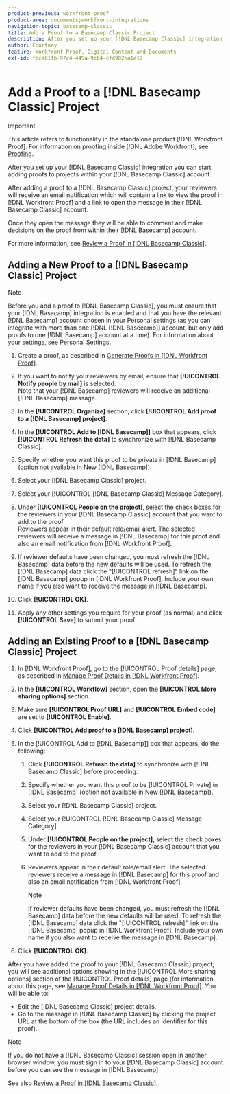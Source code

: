 ```yaml
---
product-previous: workfront-proof
product-area: documents;workfront-integrations
navigation-topic: basecamp-classic
title: Add a Proof to a Basecamp Classic Project
description: After you set up your [!DNL Basecamp Classic] integration you can start adding proofs to projects within your [!DNL Basecamp Classic] account.
author: Courtney
feature: Workfront Proof, Digital Content and Documents
exl-id: fbca81fb-97c4-449a-9c64-cfd902ea1e19
---
```

# Add a Proof to a [!DNL Basecamp Classic] Project

>[!IMPORTANT]
>
>This article refers to functionality in the standalone product [!DNL Workfront Proof]. For information on proofing inside [!DNL Adobe Workfront], see [Proofing](../../../review-and-approve-work/proofing/proofing.md).

After you set up your [!DNL Basecamp Classic] integration you can start adding proofs to projects within your [!DNL Basecamp Classic] account.

After adding a proof to a [!DNL Basecamp Classic] project, your reviewers will receive an email notification which will contain a link to view the proof in [!DNL Workfront Proof] and a link to open the message in their [!DNL Basecamp Classic] account.

Once they open the message they will be able to comment and make decisions on the proof from within their [!DNL Basecamp] account.

For more information, see [Review a Proof in [!DNL Basecamp Classic]](../../../workfront-proof/wp-integrations/basecamp-classic/review-proof-basecamp-classic.md).

## Adding a New Proof to a [!DNL Basecamp Classic] Project

>[!NOTE]
>
>Before you add a proof to [!DNL Basecamp Classic], you must ensure that your [!DNL Basecamp] integration is enabled and that you have the relevant [!DNL Basecamp] account chosen in your Personal settings (as you can integrate with more than one [!DNL [!DNL Basecamp]] account, but only add proofs to one [!DNL Basecamp] account at a time). For information about your settings, see [Personal Settings.](https://support.workfront.com/hc/en-us/sections/115000921168-Personal-settings)

1. Create a proof, as described in [Generate Proofs in [!DNL Workfront Proof]](../../../workfront-proof/wp-work-proofsfiles/create-proofs-and-files/generate-proofs.md). 
1. If you want to notify your reviewers by email, ensure that **[!UICONTROL Notify people by mail]** is selected.\
   Note that your [!DNL Basecamp] reviewers will receive an additional [!DNL Basecamp] message.

1. In the **[!UICONTROL Organize]** section, click **[!UICONTROL Add proof to a [!DNL Basecamp] project]**. 

1. In the **[!UICONTROL Add to [!DNL Basecamp]]** box that appears, click **[!UICONTROL Refresh the data]** to synchronize with [!DNL Basecamp Classic].

1. Specify whether you want this proof to be private in [!DNL Basecamp] (option not available in New [!DNL Basecamp]).
1. Select your [!DNL Basecamp Classic] project.
1. Select your [!UICONTROL [!DNL Basecamp Classic] Message Category].
1. Under **[!UICONTROL People on the project]**, select the check boxes for the reviewers in your [!DNL Basecamp Classic] account that you want to add to the proof.\
   Reviewers appear in their default role/email alert. The selected reviewers will receive a message in [!DNL Basecamp] for this proof and also an email notification from [!DNL Workfront Proof].

1. If reviewer defaults have been changed, you must refresh the [!DNL Basecamp] data before the new defaults will be used. To refresh the [!DNL Basecamp] data click the "[!UICONTROL refresh]" link on the [!DNL Basecamp] popup in [!DNL Workfront Proof]. Include your own name if you also want to receive the message in [!DNL Basecamp].
1. Click **[!UICONTROL OK]**.
1. Apply any other settings you require for your proof (as normal) and click **[!UICONTROL Save]** to submit your proof. 

## Adding an Existing Proof to a [!DNL Basecamp Classic] Project

1. In [!DNL Workfront Proof], go to the [!UICONTROL Proof details] page, as described in  [Manage Proof Details in [!DNL Workfront Proof]](../../../workfront-proof/wp-work-proofsfiles/manage-your-work/manage-proof-details.md).
1. In the **[!UICONTROL Workflow]** section, open the **[!UICONTROL More sharing options]** section.

1. Make sure **[!UICONTROL Proof URL]** and **[!UICONTROL Embed code]** are set to **[!UICONTROL Enable]**.

1. Click **[!UICONTROL Add proof to a [!DNL Basecamp] project]**.
1. In the [!UICONTROL Add to [!DNL Basecamp]] box that appears, do the following:

   1. Click **[!UICONTROL Refresh the data]** to synchronize with [!DNL Basecamp Classic] before proceeding.
   1. Specify whether you want this proof to be [!UICONTROL Private] in [!DNL Basecamp] (option not available in New [!DNL Basecamp]).
   1. Select your [!DNL Basecamp Classic] project.
   1. Select your [!UICONTROL [!DNL Basecamp Classic] Message Category].
   1. Under **[!UICONTROL People on the project]**, select the check boxes for the reviewers in your [!DNL Basecamp Classic] account that you want to add to the proof.
   1. Reviewers appear in their default role/email alert. The selected reviewers receive a message in [!DNL Basecamp] for this proof and also an email notification from [!DNL Workfront Proof].

      >[!NOTE]
      >
      > If reviewer defaults have been changed, you must refresh the [!DNL Basecamp] data before the new defaults will be used. To refresh the [!DNL Basecamp] data click the "[!UICONTROL refresh]" link on the [!DNL Basecamp] popup in [!DNL Workfront Proof]. Include your own name if you also want to receive the message in [!DNL Basecamp].

1. Click **[!UICONTROL OK]**.

After you have added the proof to your [!DNL Basecamp Classic] project, you will see additional options showing in the [!UICONTROL More sharing options] section of the [!UICONTROL Proof details] page (for information about this page, see [Manage Proof Details in [!DNL Workfront Proof]](../../../workfront-proof/wp-work-proofsfiles/manage-your-work/manage-proof-details.md). You will be able to:

* Edit the [!DNL Basecamp Classic] project details.
* Go to the message in [!DNL Basecamp Classic] by clicking the project URL  at the bottom of the box (the URL includes an identifier for this proof).

>[!NOTE]
>
> If you do not have a [!DNL Basecamp Classic] session open in another browser window, you must sign in to your [!DNL Basecamp Classic] account before you can see the message in [!DNL Basecamp].

See also [Review a Proof in [!DNL Basecamp Classic]](../../../workfront-proof/wp-integrations/basecamp-classic/review-proof-basecamp-classic.md).
